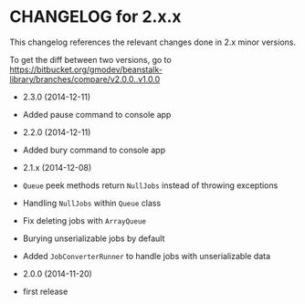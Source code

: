 CHANGELOG for 2.x.x
===================

This changelog references the relevant changes done in 2.x minor versions.

To get the diff between two versions, go to 
https://bitbucket.org/gmodev/beanstalk-library/branches/compare/v2.0.0..v1.0.0

* 2.3.0 (2014-12-11)

 * Added pause command to console app


* 2.2.0 (2014-12-11)

 * Added bury command to console app


* 2.1.x (2014-12-08)

 * `Queue` peek methods return `NullJobs` instead of throwing exceptions
 * Handling `NullJobs` within `Queue` class
 * Fix deleting jobs with `ArrayQueue`
 * Burying unserializable jobs by default
 * Added `JobConverterRunner` to handle jobs with unserializable data
 

* 2.0.0 (2014-11-20)

 * first release

